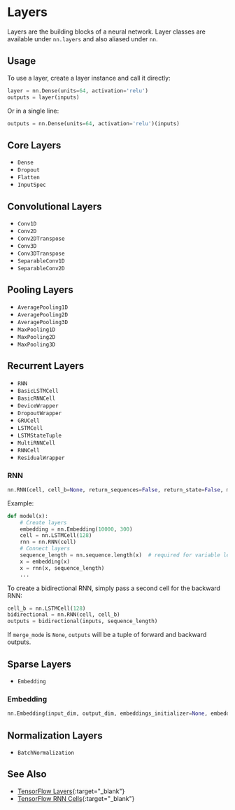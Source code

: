 # Layers

Layers are the building blocks of a neural network. Layer classes are available under `nn.layers` and also aliased under `nn`.


## Usage

To use a layer, create a layer instance and call it directly:

```py
layer = nn.Dense(units=64, activation='relu')
outputs = layer(inputs)
```

Or in a single line:

```py
outputs = nn.Dense(units=64, activation='relu')(inputs)
```


## Core Layers

- `Dense`
- `Dropout`
- `Flatten`
- `InputSpec`


## Convolutional Layers

- `Conv1D`
- `Conv2D`
- `Conv2DTranspose`
- `Conv3D`
- `Conv3DTranspose`
- `SeparableConv1D`
- `SeparableConv2D`


## Pooling Layers

- `AveragePooling1D`
- `AveragePooling2D`
- `AveragePooling3D`
- `MaxPooling1D`
- `MaxPooling2D`
- `MaxPooling3D`


## Recurrent Layers

- `RNN`
- `BasicLSTMCell`
- `BasicRNNCell`
- `DeviceWrapper`
- `DropoutWrapper`
- `GRUCell`
- `LSTMCell`
- `LSTMStateTuple`
- `MultiRNNCell`
- `RNNCell`
- `ResidualWrapper`

### RNN

```py
nn.RNN(cell, cell_b=None, return_sequences=False, return_state=False, merge_mode='concat', **kwargs)
```

Example:

```py
def model(x):
    # Create layers
    embedding = nn.Embedding(10000, 300)
    cell = nn.LSTMCell(128)
    rnn = nn.RNN(cell)
    # Connect layers
    sequence_length = nn.sequence.length(x)  # required for variable length sequences
    x = embedding(x)
    x = rnn(x, sequence_length)
    ...
```

To create a bidirectional RNN, simply pass a second cell for the backward RNN:

```py
cell_b = nn.LSTMCell(128)
bidirectional = nn.RNN(cell, cell_b)
outputs = bidirectional(inputs, sequence_length)
```

If `merge_mode` is `None`, `outputs` will be a tuple of forward and backward outputs.


## Sparse Layers

- `Embedding`

### Embedding

```py
nn.Embedding(input_dim, output_dim, embeddings_initializer=None, embeddings_regularizer=None, embeddings_constraint=None, dtype=tf.float32, **kwargs)
```


## Normalization Layers

- `BatchNormalization`


## See Also

- [TensorFlow Layers](https://www.tensorflow.org/api_docs/python/tf/layers#classes){:target="_blank"}
- [TensorFlow RNN Cells](https://www.tensorflow.org/api_docs/python/tf/nn/rnn_cell#classes){:target="_blank"}
